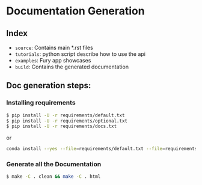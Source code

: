 # Documentation Generation

## Index

- ``source``: Contains main *.rst files
- ``tutorials``: python script describe how to use the api
- ``examples``: Fury app showcases 
- ``build``: Contains the generated documentation

## Doc generation steps:

### Installing requirements

```bash
$ pip install -U -r requirements/default.txt
$ pip install -U -r requirements/optional.txt
$ pip install -U -r requirements/docs.txt
```

or 

```bash
conda install --yes --file=requirements/default.txt --file=requirements/optional.txt --file=requirements/docs.txt
```

### Generate all the Documentation

```bash
$ make -C . clean && make -C . html
```
